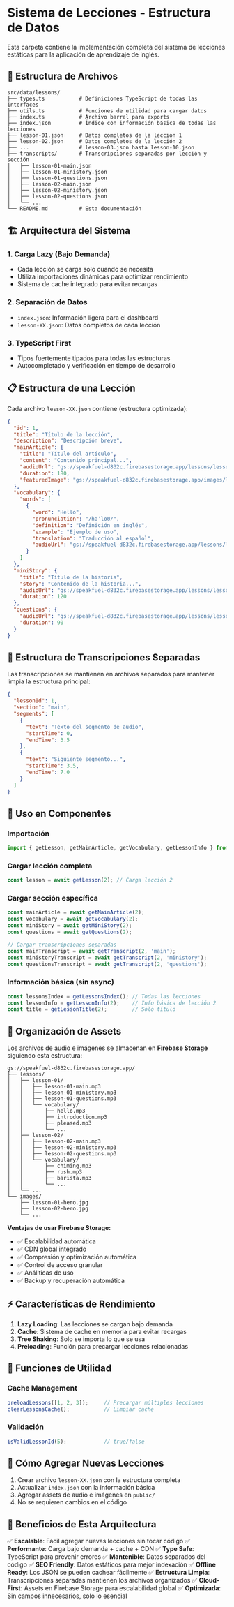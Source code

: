 # Sistema de Lecciones - Estructura de Datos

Esta carpeta contiene la implementación completa del sistema de lecciones estáticas para la aplicación de aprendizaje de inglés.

## 📁 Estructura de Archivos

```
src/data/lessons/
├── types.ts           # Definiciones TypeScript de todas las interfaces
├── utils.ts           # Funciones de utilidad para cargar datos
├── index.ts           # Archivo barrel para exports
├── index.json         # Índice con información básica de todas las lecciones
├── lesson-01.json     # Datos completos de la lección 1
├── lesson-02.json     # Datos completos de la lección 2
├── ...                # lesson-03.json hasta lesson-10.json
├── transcripts/       # Transcripciones separadas por lección y sección
│   ├── lesson-01-main.json
│   ├── lesson-01-ministory.json
│   ├── lesson-01-questions.json
│   ├── lesson-02-main.json
│   ├── lesson-02-ministory.json
│   ├── lesson-02-questions.json
│   └── ...
└── README.md          # Esta documentación
```

## 🏗️ Arquitectura del Sistema

### 1. **Carga Lazy (Bajo Demanda)**
- Cada lección se carga solo cuando se necesita
- Utiliza importaciones dinámicas para optimizar rendimiento
- Sistema de cache integrado para evitar recargas

### 2. **Separación de Datos**
- `index.json`: Información ligera para el dashboard
- `lesson-XX.json`: Datos completos de cada lección

### 3. **TypeScript First**
- Tipos fuertemente tipados para todas las estructuras
- Autocompletado y verificación en tiempo de desarrollo

## 📋 Estructura de una Lección

Cada archivo `lesson-XX.json` contiene (estructura optimizada):

```json
{
  "id": 1,
  "title": "Título de la lección",
  "description": "Descripción breve",
  "mainArticle": {
    "title": "Título del artículo",
    "content": "Contenido principal...",
    "audioUrl": "gs://speakfuel-d832c.firebasestorage.app/lessons/lesson-01/lesson-01-main.mp3",
    "duration": 180,
    "featuredImage": "gs://speakfuel-d832c.firebasestorage.app/images/lesson-01-hero.jpg"
  },
  "vocabulary": {
    "words": [
      {
        "word": "Hello",
        "pronunciation": "/həˈloʊ/",
        "definition": "Definición en inglés",
        "example": "Ejemplo de uso",
        "translation": "Traducción al español",
        "audioUrl": "gs://speakfuel-d832c.firebasestorage.app/lessons/lesson-01/vocabulary/hello.mp3"
      }
    ]
  },
  "miniStory": {
    "title": "Título de la historia",
    "story": "Contenido de la historia...",
    "audioUrl": "gs://speakfuel-d832c.firebasestorage.app/lessons/lesson-01/lesson-01-ministory.mp3",
    "duration": 120
  },
  "questions": {
    "audioUrl": "gs://speakfuel-d832c.firebasestorage.app/lessons/lesson-01/lesson-01-questions.mp3",
    "duration": 90
  }
}
```

## 📝 Estructura de Transcripciones Separadas

Las transcripciones se mantienen en archivos separados para mantener limpia la estructura principal:

```json
{
  "lessonId": 1,
  "section": "main",
  "segments": [
    {
      "text": "Texto del segmento de audio",
      "startTime": 0,
      "endTime": 3.5
    },
    {
      "text": "Siguiente segmento...",
      "startTime": 3.5,
      "endTime": 7.0
    }
  ]
}
```

## 🚀 Uso en Componentes

### Importación
```typescript
import { getLesson, getMainArticle, getVocabulary, getLessonInfo } from '@/data/lessons';
```

### Cargar lección completa
```typescript
const lesson = await getLesson(2); // Carga lección 2
```

### Cargar sección específica
```typescript
const mainArticle = await getMainArticle(2);
const vocabulary = await getVocabulary(2);
const miniStory = await getMiniStory(2);
const questions = await getQuestions(2);

// Cargar transcripciones separadas
const mainTranscript = await getTranscript(2, 'main');
const ministoryTranscript = await getTranscript(2, 'ministory');
const questionsTranscript = await getTranscript(2, 'questions');
```

### Información básica (sin async)
```typescript
const lessonsIndex = getLessonsIndex(); // Todas las lecciones
const lessonInfo = getLessonInfo(2);    // Info básica de lección 2
const title = getLessonTitle(2);        // Solo título
```

## 📂 Organización de Assets

Los archivos de audio e imágenes se almacenan en **Firebase Storage** siguiendo esta estructura:

```
gs://speakfuel-d832c.firebasestorage.app/
├── lessons/
│   ├── lesson-01/
│   │   ├── lesson-01-main.mp3
│   │   ├── lesson-01-ministory.mp3
│   │   ├── lesson-01-questions.mp3
│   │   └── vocabulary/
│   │       ├── hello.mp3
│   │       ├── introduction.mp3
│   │       ├── pleased.mp3
│   │       └── ...
│   ├── lesson-02/
│   │   ├── lesson-02-main.mp3
│   │   ├── lesson-02-ministory.mp3
│   │   ├── lesson-02-questions.mp3
│   │   └── vocabulary/
│   │       ├── chiming.mp3
│   │       ├── rush.mp3
│   │       ├── barista.mp3
│   │       └── ...
│   └── ...
└── images/
    ├── lesson-01-hero.jpg
    ├── lesson-02-hero.jpg
    └── ...
```

**Ventajas de usar Firebase Storage:**
- ✅ Escalabilidad automática
- ✅ CDN global integrado
- ✅ Compresión y optimización automática
- ✅ Control de acceso granular
- ✅ Análiticas de uso
- ✅ Backup y recuperación automática

## ⚡ Características de Rendimiento

1. **Lazy Loading**: Las lecciones se cargan bajo demanda
2. **Cache**: Sistema de cache en memoria para evitar recargas
3. **Tree Shaking**: Solo se importa lo que se usa
4. **Preloading**: Función para precargar lecciones relacionadas

## 🔧 Funciones de Utilidad

### Cache Management
```typescript
preloadLessons([1, 2, 3]);     // Precargar múltiples lecciones
clearLessonsCache();           // Limpiar cache
```

### Validación
```typescript
isValidLessonId(5);            // true/false
```

## 📝 Cómo Agregar Nuevas Lecciones

1. Crear archivo `lesson-XX.json` con la estructura completa
2. Actualizar `index.json` con la información básica
3. Agregar assets de audio e imágenes en `public/`
4. No se requieren cambios en el código

## 🎯 Beneficios de Esta Arquitectura

✅ **Escalable**: Fácil agregar nuevas lecciones sin tocar código
✅ **Performante**: Carga bajo demanda + cache + CDN
✅ **Type Safe**: TypeScript para prevenir errores
✅ **Mantenible**: Datos separados del código
✅ **SEO Friendly**: Datos estáticos para mejor indexación
✅ **Offline Ready**: Los JSON se pueden cachear fácilmente
✅ **Estructura Limpia**: Transcripciones separadas mantienen los archivos organizados
✅ **Cloud-First**: Assets en Firebase Storage para escalabilidad global
✅ **Optimizada**: Sin campos innecesarios, solo lo esencial 